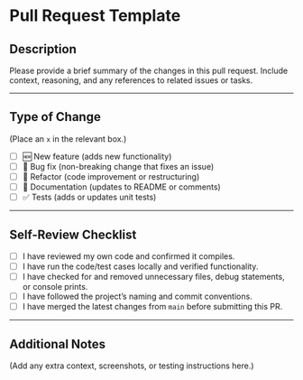 # Pull Request Template

## Description
Please provide a brief summary of the changes in this pull request.
Include context, reasoning, and any references to related issues or tasks.

---

## Type of Change
(Place an `x` in the relevant box.)

- [ ] 🆕 New feature (adds new functionality)
- [ ] 🐛 Bug fix (non-breaking change that fixes an issue)
- [ ] 🧹 Refactor (code improvement or restructuring)
- [ ] 📝 Documentation (updates to README or comments)
- [ ] ✅ Tests (adds or updates unit tests)

---

## Self-Review Checklist
- [ ] I have reviewed my own code and confirmed it compiles.
- [ ] I have run the code/test cases locally and verified functionality.
- [ ] I have checked for and removed unnecessary files, debug statements, or console prints.
- [ ] I have followed the project’s naming and commit conventions.
- [ ] I have merged the latest changes from `main` before submitting this PR.

---

## Additional Notes
(Add any extra context, screenshots, or testing instructions here.)
